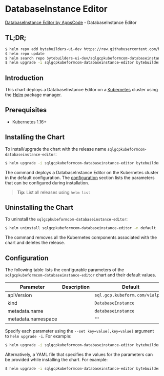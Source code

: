 # DatabaseInstance Editor

[DatabaseInstance Editor by AppsCode](https://byte.builders) - DatabaseInstance Editor

## TL;DR;

```bash
$ helm repo add bytebuilders-ui-dev https://raw.githubusercontent.com/bytebuilders/ui-wizards/
$ helm repo update
$ helm search repo bytebuilders-ui-dev/sqlgcpkubeformcom-databaseinstance-editor --version=v0.4.17
$ helm upgrade -i sqlgcpkubeformcom-databaseinstance-editor bytebuilders-ui-dev/sqlgcpkubeformcom-databaseinstance-editor -n default --create-namespace --version=v0.4.17
```

## Introduction

This chart deploys a DatabaseInstance Editor on a [Kubernetes](http://kubernetes.io) cluster using the [Helm](https://helm.sh) package manager.

## Prerequisites

- Kubernetes 1.16+

## Installing the Chart

To install/upgrade the chart with the release name `sqlgcpkubeformcom-databaseinstance-editor`:

```bash
$ helm upgrade -i sqlgcpkubeformcom-databaseinstance-editor bytebuilders-ui-dev/sqlgcpkubeformcom-databaseinstance-editor -n default --create-namespace --version=v0.4.17
```

The command deploys a DatabaseInstance Editor on the Kubernetes cluster in the default configuration. The [configuration](#configuration) section lists the parameters that can be configured during installation.

> **Tip**: List all releases using `helm list`

## Uninstalling the Chart

To uninstall the `sqlgcpkubeformcom-databaseinstance-editor`:

```bash
$ helm uninstall sqlgcpkubeformcom-databaseinstance-editor -n default
```

The command removes all the Kubernetes components associated with the chart and deletes the release.

## Configuration

The following table lists the configurable parameters of the `sqlgcpkubeformcom-databaseinstance-editor` chart and their default values.

|     Parameter      | Description |                  Default                   |
|--------------------|-------------|--------------------------------------------|
| apiVersion         |             | <code>sql.gcp.kubeform.com/v1alpha1</code> |
| kind               |             | <code>DatabaseInstance</code>              |
| metadata.name      |             | <code>databaseinstance</code>              |
| metadata.namespace |             | <code>""</code>                            |


Specify each parameter using the `--set key=value[,key=value]` argument to `helm upgrade -i`. For example:

```bash
$ helm upgrade -i sqlgcpkubeformcom-databaseinstance-editor bytebuilders-ui-dev/sqlgcpkubeformcom-databaseinstance-editor -n default --create-namespace --version=v0.4.17 --set apiVersion=sql.gcp.kubeform.com/v1alpha1
```

Alternatively, a YAML file that specifies the values for the parameters can be provided while
installing the chart. For example:

```bash
$ helm upgrade -i sqlgcpkubeformcom-databaseinstance-editor bytebuilders-ui-dev/sqlgcpkubeformcom-databaseinstance-editor -n default --create-namespace --version=v0.4.17 --values values.yaml
```
